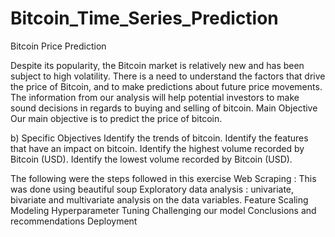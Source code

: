 # Bitcoin_Time_Series_Prediction

Bitcoin Price Prediction

Despite its popularity, the Bitcoin market is relatively new and has been subject to high volatility. There is a need to understand the factors that drive the price of Bitcoin, and to make predictions about future price movements. The information from our analysis will help potential investors to make sound decisions in regards to buying and selling of bitcoin.
Main Objective
Our main objective is to predict the price of bitcoin.

b) Specific Objectives
Identify the trends of bitcoin.
Identify the features that have an impact on bitcoin.
Identify the highest volume recorded by Bitcoin (USD).
Identify the lowest volume recorded by Bitcoin (USD).

The following were the steps followed in this exercise
Web Scraping : This was done using beautiful soup
Exploratory data analysis : univariate, bivariate and multivariate analysis on the data variables.
Feature Scaling
Modeling
Hyperparameter Tuning
Challenging our model
Conclusions and recommendations
Deployment
